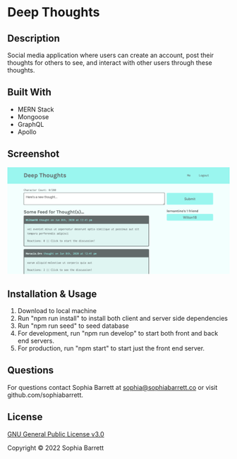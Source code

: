 # Deep Thoughts

## Description
Social media application where users can create an account, post their thoughts for others to see, and interact with other users through these thoughts.

## Built With
- MERN Stack
- Mongoose
- GraphQL
- Apollo

## Screenshot
![screenshot](./screenshot.png)

## Installation & Usage
1. Download to local machine
2. Run "npm run install" to install both client and server side dependencies
3. Run "npm run seed" to seed database
4. For development, run "npm run develop" to start both front and back end servers.
5. For production, run "npm start" to start just the front end server.

## Questions
For questions contact Sophia Barrett at sophia@sophiabarrett.co or visit github.com/sophiabarrett.

## License
[GNU General Public License v3.0](./LICENSE)

Copyright © 2022 Sophia Barrett
